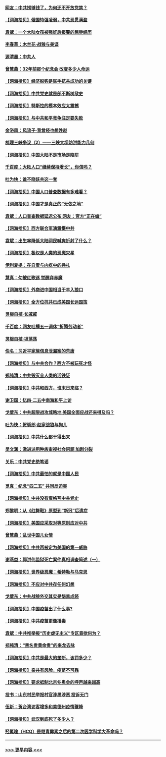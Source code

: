 #### [网友：中共捞够钱了，为何还不开放党禁？](../pages/nsc993/n12938952.md?t=05120001) 
#### [【网海拾贝】俄国恃强凌弱，中共恶贯满盈](../pages/nsc993/n12936626.md?t=05120001) 
#### [袁斌：一个大陆女孩被强奸后报警的屈辱经历](../pages/nsc993/n12936547.md?t=05120001) 
#### [李春草：木兰花·战狼与美谍](../pages/nsc993/n12935995.md?t=05120001) 
#### [源清晨：中共人](../pages/nsc993/n12935589.md?t=05120001) 
#### [曾慧燕：32年前那个纪念会 改变多少人命运](../pages/nsc993/n12934233.md?t=05120001) 
#### [【网海拾贝】经济脱钩是联手抗共成功的关键](../pages/nsc993/n12934176.md?t=05120001) 
#### [【网海拾贝】中共党史就是部不断树敌史](../pages/nsc993/n12932844.md?t=05120001) 
#### [【网海拾贝】特斯拉的模本效应太震撼](../pages/nsc993/n12925626.md?t=05120001) 
#### [【网海拾贝】与中共和平竞争注定要失败](../pages/nsc993/n12923326.md?t=05120001) 
#### [金浴凤：风流子‧我曾经也想姓赵](../pages/nsc993/n12920911.md?t=05120001) 
#### [梳理三峡争议（2）——三峡大坝防洪能力几何](../pages/nsc993/n12920173.md?t=05120001) 
#### [【网海拾贝】中国大陆不是市场是陷阱](../pages/nsc993/n12920143.md?t=05120001) 
#### [千百度：大陆人口“继续保持增长”，你信吗？](../pages/nsc993/n12918946.md?t=05120001) 
#### [吐为快：谁不晓妖共这一套](../pages/nsc993/n12918941.md?t=05120001) 
#### [【网海拾贝】中国人口普查数据有多难看？](../pages/nsc993/n12917822.md?t=05120001) 
#### [【网海拾贝】中国才是真正的“无依之地”](../pages/nsc993/n12915845.md?t=05120001) 
#### [袁斌：人口普查数据延迟公布 网友：官方“正在编”](../pages/nsc993/n12915748.md?t=05120001) 
#### [【网海拾贝】西方联合军演震慑中共](../pages/nsc993/n12913466.md?t=05120001) 
#### [袁斌：出生率降低大陆网民喊爽折射了什么？](../pages/nsc993/n12913365.md?t=05120001) 
#### [【网海拾贝】极权是人类的恶魔灾星](../pages/nsc993/n12910697.md?t=05120001) 
#### [伊利夏提：在自责与内疚中的挣扎](../pages/nsc993/n12910493.md?t=05120001) 
#### [慧真：勿被红歌迷 觉醒弃赤魔](../pages/nsc993/n12910485.md?t=05120001) 
#### [【网海拾贝】外商进中国相当于羊入狼口](../pages/nsc993/n12908274.md?t=05120001) 
#### [【网海拾贝】全方位抗共已成美国长远国策](../pages/nsc993/n12906878.md?t=05120001) 
#### [灵根自植‧长戚戚](../pages/nsc993/n12905585.md?t=05120001) 
#### [千百度：网友吐槽五一调休“折腾劳动者”](../pages/nsc993/n12905934.md?t=05120001) 
#### [灵根自植‧坦荡荡](../pages/nsc993/n12905562.md?t=05120001) 
#### [佚名：习近平家族信息泄漏案的荒唐](../pages/nsc993/n12904705.md?t=05120001) 
#### [【网海拾贝】与中共合作？西方不被玩死才怪](../pages/nsc993/n12903873.md?t=05120001) 
#### [郑纯清：中共毁灭全人类的活铁证](../pages/nsc993/n12903785.md?t=05120001) 
#### [【网海拾贝】中共和西方，谁末日来临？](../pages/nsc993/n12903482.md?t=05120001) 
#### [谢卫国：忆四‧二五中南海和平上访](../pages/nsc993/n12902192.md?t=05120001) 
#### [戈壁东：中共超限战攻城略地 美国全面应战还来得及吗？](../pages/nsc993/n12902297.md?t=05120001) 
#### [吐为快：贺骄郎‧赵家战狼与狗儿](../pages/nsc993/n12902280.md?t=05120001) 
#### [【网海拾贝】中共什么都干得出来](../pages/nsc993/n12897500.md?t=05120001) 
#### [吴文渊：激进派用种族审视社会问题 加剧分裂](../pages/nsc993/n12893881.md?t=05120001) 
#### [关乐：中共党史绝笔谣](../pages/nsc993/n12897270.md?t=05120001) 
#### [【网海拾贝】中共最怕的就是中国人民](../pages/nsc993/n12894705.md?t=05120001) 
#### [觅真：纪念“四二五” 共同反迫害](../pages/nsc993/n12894553.md?t=05120001) 
#### [【网海拾贝】中共没有资格写中共党史](../pages/nsc993/n12892231.md?t=05120001) 
#### [郑黎明：从《红舞鞋》原型到“新冠”后遗症](../pages/nsc993/n12890469.md?t=05120001) 
#### [【网海拾贝】美国应采取对等原则应对中共](../pages/nsc993/n12889176.md?t=05120001) 
#### [曾慧燕：乱世中国儿女情](../pages/nsc993/n12887931.md?t=05120001) 
#### [【网海拾贝】中共再被定为美国的第一威胁](../pages/nsc993/n12887580.md?t=05120001) 
#### [谢燕益：郭洪伟监狱死亡案件真相调查简述（一）](../pages/nsc993/n12885648.md?t=05120001) 
#### [【网海拾贝】世界级恶魔：希特勒与马克思](../pages/nsc993/n12884062.md?t=05120001) 
#### [【网海拾贝】不应对中共存任何幻想](../pages/nsc993/n12881460.md?t=05120001) 
#### [戈壁东：中共战狼外交其实是恼羞成怒](../pages/nsc993/n12880392.md?t=05120001) 
#### [【网海拾贝】中国疫苗出了什么事?](../pages/nsc993/n12879124.md?t=05120001) 
#### [【网海拾贝】中共疫苗更像播毒](../pages/nsc993/n12876631.md?t=05120001) 
#### [袁斌：中共推举报“历史虚无主义”专区意欲何为？](../pages/nsc993/n12876530.md?t=05120001) 
#### [郑纯清：“黑名贵黄命贵”的来龙去脉](../pages/nsc993/n12875589.md?t=05120001) 
#### [【网海拾贝】中共是最大的垄断，该罚多少？](../pages/nsc993/n12874006.md?t=05120001) 
#### [【网海拾贝】亲共有风险，疫苗不可靠](../pages/nsc993/n12872224.md?t=05120001) 
#### [【网海拾贝】要求抵制北京冬奥会的呼声越来越高](../pages/nsc993/n12868962.md?t=05120001) 
#### [投书：山东村民举报村官涉黑涉恶 投诉无门](../pages/nsc993/n12869726.md?t=05120001) 
#### [伍新：贺台湾访客增多和美德州疫情骤降](../pages/nsc993/n12865651.md?t=05120001) 
#### [【网海拾贝】武汉到底死了多少人？](../pages/nsc993/n12863707.md?t=05120001) 
#### [羟氯喹（HCQ）是继青霉素之后的第二次医学科学大革命吗？](../pages/nsc993/n12638564.md?t=05120001) 

----
#### [ >>> 更早内容 <<< ](../indexes/nsc993-earlier.md)
